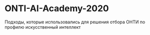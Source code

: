 # ONTI-AI-Academy-2020
Подходы, которые использовались для решения отбора ОНТИ по профилю искусственный интеллект
